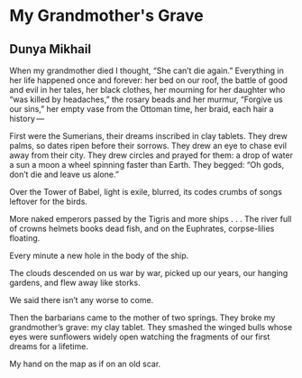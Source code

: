 # My Grandmother's Grave
## Dunya Mikhail
When my grandmother died
I thought, “She can’t die again.”
Everything in her life
happened once and forever:
her bed on our roof,
the battle of good and evil in her tales,
her black clothes,
her mourning for her daughter who
“was killed by headaches,”
the rosary beads and her murmur,
“Forgive us our sins,”
her empty vase from the Ottoman time,
her braid, each hair a history —

First were the Sumerians,
their dreams inscribed in clay tablets.
They drew palms, so dates ripen before their sorrows.
They drew an eye to chase evil
away from their city.
They drew circles and prayed for them:
a drop of water
a sun
a moon
a wheel spinning faster than Earth.
They begged: “Oh gods, don’t die and leave us alone.”

Over the Tower of Babel,
light is exile,
blurred,
its codes crumbs of songs
leftover for the birds.

More naked emperors
passed by the Tigris
and more ships . . .
The river full
of crowns
helmets
books
dead fish,
and on the Euphrates, corpse-lilies floating.

Every minute a new hole in the body of the ship.

The clouds descended on us
war by war,
picked up our years,
our hanging gardens,
and flew away like storks.

We said there isn’t any worse to come.

Then the barbarians came
to the mother of two springs.
They broke my grandmother’s grave: my clay tablet.
They smashed the winged bulls whose eyes
were sunflowers
widely open
watching the fragments of our first dreams
for a lifetime.

My hand on the map
as if on an old scar.